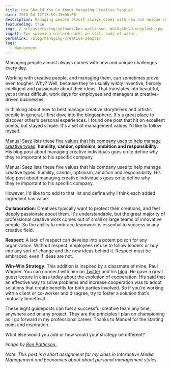 ```yaml
---
title: How Should You Go About Managing Creative People?
date: 2010-04-12T13:59:43+00:00
description: Managing people almost always comes with new and unique challenges every day.
featuredimg: true
img: ./_src/assets/img/uploads/ben-pattinson-_Wo1Oq38tVU-unsplash.jpg
imgalt: Two swimming mallard ducks on still body of water.
permalink: /blog/managing-creative-people/
tags:
  - Management
---
```


Managing people almost always comes with new and unique challenges every day.

Working with creative people, and managing them, can sometimes prove even tougher. Why? Well, because they're usually wildly inventive, fiercely intelligent and passionate about their ideas. That translates into beautiful, yet at times difficult, work days for employees and managers at creative-driven businesses.

In thinking about how to best manage creative storytellers and artistic people in general, I first dove into the blogosphere. It's a great place to discover other's personal experiences. I found one post that hit on excellent points, but stayed simple. It's a set of management values I'd like to follow myself.

[Manual Saez](http://manuelsaez.com/) lists these [five values that his company uses to help manage creative types](http://www.fastcompany.com/blog/manuel-saez/power-design/managing-creative-people-achieve-common-goal): **humility, candor, optimism, ambition and responsibility**. His blog post about managing creative individuals goes on to define why they're important to his specific company.

Manual Saez lists these five values that his company uses to help manage creative types: humility, candor, optimism, ambition and responsibility. His blog post about managing creative individuals goes on to define why they're important to his specific company.

However, I'd like to to add to that list and define why I think each added ingredient has value.

**Collaboration**: Creatives typically want to protect their creations, and feel deeply passionate about them. It's understandable, but the great majority of professional creative work comes out of small or large teams of innovative people. So the ability to embrace teamwork is essential to success in any creative field.

**Respect**: A lack of respect can develop into a potent poison for any organization. Without respect, employees refuse to follow leaders or buy into any sort of change and the new ideas behind it. Respect must be embraced, even if ideas are not.

**Win-Win Strategy**: This addition is inspired by a classmate of mine, Paul Wagner. You can connect with him on [Twitter](http://twitter.com/prwagner) and his [blog](http://paulrwagner.wordpress.com/). He gave a great guest lecture in class today about the evolution of cooperation. His said that an effective way to solve problems and increase cooperation was to adopt solutions that create benefits for both parties involved. So if you're working with a client or co-worker and disagree, try to foster a solution that's mutually beneficial.

These eight guideposts can fuel a successful creative team any time, anywhere and on any project. They are the principles I plan on championing as I go forward in my professional career. Thanks to Manuel for the starting point and inspiration.

What else would you add or how would your strategy be different?

_Image by <a href="https://unsplash.com/photos/_Wo1Oq38tVU">Ben Pattinson </a>._

_Note: This post is a short assignment for my class in Interactive Media Management and Economics about about personal management styles._
